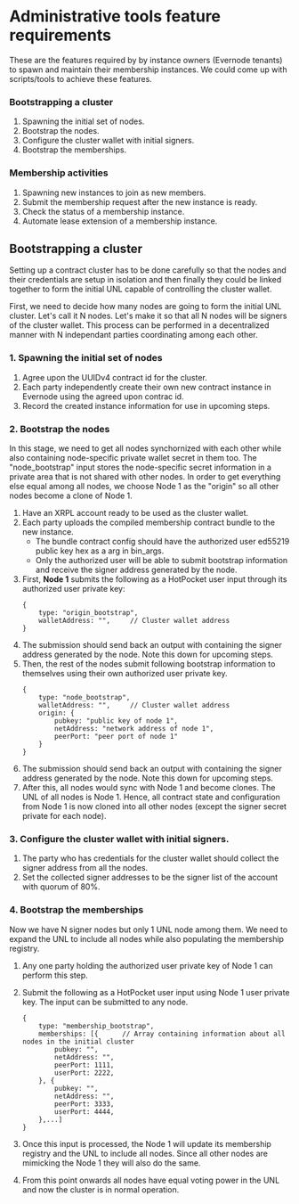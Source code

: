 # Administrative tools feature requirements

These are the features required by by instance owners (Evernode tenants) to spawn and maintain their membership instances. We could come up with scripts/tools to achieve these features.

### Bootstrapping a cluster

1. Spawning the initial set of nodes.
1. Bootstrap the nodes.
1. Configure the cluster wallet with initial signers.
1. Bootstrap the memberships.

### Membership activities

1. Spawning new instances to join as new members.
1. Submit the membership request after the new instance is ready.
1. Check the status of a membership instance.
1. Automate lease extension of a membership instance.

## Bootstrapping a cluster

Setting up a contract cluster has to be done carefully so that the nodes and their credentials are setup in isolation and then finally they could be linked together to form the initial UNL capable of controlling the cluster wallet.

First, we need to decide how many nodes are going to form the initial UNL cluster. Let's call it N nodes. Let's make it so that all N nodes will be signers of the cluster wallet. This process can be performed in a decentralized manner with N independant parties coordinating among each other.

### 1. Spawning the initial set of nodes

1. Agree upon the UUIDv4 contract id for the cluster.
1. Each party independently create their own new contract instance in Evernode using the agreed upon contrac id.
1. Record the created instance information for use in upcoming steps.

### 2. Bootstrap the nodes

In this stage, we need to get all nodes synchornized with each other while also containing node-specific private wallet secret in them too. The "node_bootstrap" input stores the node-specific secret information in a private area that is not shared with other nodes. In order to get everything else equal among all nodes, we choose Node 1 as the "origin" so all other nodes become a clone of Node 1.

1. Have an XRPL account ready to be used as the cluster wallet.
1. Each party uploads the compiled membership contract bundle to the new instance.
   - The bundle contract config should have the authorized user ed55219 public key hex as a arg in bin_args.
   - Only the authorized user will be able to submit bootstrap information and receive the signer address generated by the node.
1. First, **Node 1** submits the following as a HotPocket user input through its authorized user private key:
   ```
   {
       type: "origin_bootstrap",
       walletAddress: "",     // Cluster wallet address
   }
   ```
1. The submission should send back an output with containing the signer address generated by the node. Note this down for upcoming steps.
1. Then, the rest of the nodes submit following bootstrap information to themselves using their own authorized user private key.
   ```
   {
       type: "node_bootstrap",
       walletAddress: "",     // Cluster wallet address
       origin: {
           pubkey: "public key of node 1",
           netAddress: "network address of node 1",
           peerPort: "peer port of node 1"
       }
   }
   ```
1. The submission should send back an output with containing the signer address generated by the node. Note this down for upcoming steps.
1. After this, all nodes would sync with Node 1 and become clones. The UNL of all nodes is Node 1. Hence, all contract state and configuration from Node 1 is now cloned into all other nodes (except the signer secret private for each node).

### 3. Configure the cluster wallet with initial signers.

1. The party who has credentials for the cluster wallet should collect the signer address from all the nodes.
2. Set the collected signer addresses to be the signer list of the account with quorum of 80%.

### 4. Bootstrap the memberships

Now we have N signer nodes but only 1 UNL node among them. We need to expand the UNL to include all nodes while also populating the membership registry.

1. Any one party holding the authorized user private key of Node 1 can perform this step.
1. Submit the following as a HotPocket user input using Node 1 user private key. The input can be submitted to any node.

   ```
   {
       type: "membership_bootstrap",
       memberships: [{      // Array containing information about all nodes in the initial cluster
           pubkey: "",
           netAddress: "",
           peerPort: 1111,
           userPort: 2222,
       }, {
           pubkey: "",
           netAddress: "",
           peerPort: 3333,
           userPort: 4444,
       },...]
   }
   ```

1. Once this input is processed, the Node 1 will update its membership registry and the UNL to include all nodes. Since all other nodes are mimicking the Node 1 they will also do the same.
1. From this point onwards all nodes have equal voting power in the UNL and now the cluster is in normal operation.
